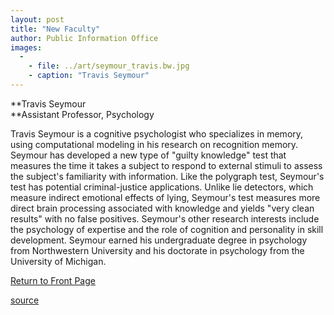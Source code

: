 ```yaml
---
layout: post
title: "New Faculty"
author: Public Information Office
images:
  -
    - file: ../art/seymour_travis.bw.jpg
    - caption: "Travis Seymour"
---
```


**Travis Seymour  
**Assistant Professor, Psychology  
  

Travis Seymour is a cognitive psychologist who specializes in memory, using computational modeling in his research on recognition memory. Seymour has developed a new type of "guilty knowledge" test that measures the time it takes a subject to respond to external stimuli to assess the subject's familiarity with information. Like the polygraph test, Seymour's test has potential criminal-justice applications. Unlike lie detectors, which measure indirect emotional effects of lying, Seymour's test measures more direct brain processing associated with knowledge and yields "very clean results" with no false positives. Seymour's other research interests include the psychology of expertise and the role of cognition and personality in skill development. Seymour earned his undergraduate degree in psychology from Northwestern University and his doctorate in psychology from the University of Michigan.

[Return to Front Page][1]  
  

[1]: ../../index.html

[source](http://www1.ucsc.edu/currents/01-02/05-20/newfac.html "Permalink to newfac")
